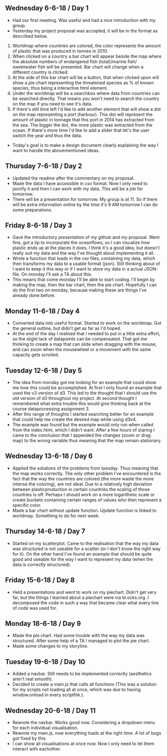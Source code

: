 ## Wednesday 6-6-18 / Day 1
- Had our first meeting. Was useful and had a nice introduction with my group.
- Yesterday my project proposal was accepted, it will be in the format as described below.

1. Worldmap where countries are colored, the color represents the amount of plastic that was produced in tonnes in 2010.
2. When clicked on a country a bar chart will appear beside the map where the absolute numbers of endangered fish (total)/marine fish/
sweetwater fish will be presented. Bar chart will change when a different country is clicked.
3. At the side of this bar chart will be a button, that when clicked upon will show a pie chart representing the threatened species as % 
of known species, thus being a interactive html element.
4. Under the worldmap will be a searchbox where data from countries can be searched directly. That means you won't need to search the 
country on the map if you need to see it's data.
5. If there's still time left I'd like to add another element that will show a dot on the map representing a port (harbour). This dot
will represent the amount of plastic in tonnage that this port in 2014 has extracted from the sea. The bigger the dot, the more
plastic was extracted from the ocean. If there's more time I'd like to add a slider that let's the user switch the year and thus the data.

- Today's goal is to make a design document clearly explaining the way I want to handle the abovementioned ideas.

## Thursday 7-6-18 / Day 2
- Updated the readme after the commentary on my proposal.
- Made the data I have accessible in csv format. Now I only need to jsonify it and then I can work with my data.
This will be a job for tomorrow.
- There will be a presentation for tomorrow. My group is at 11. So if there will be extra information online by the time it's 9 AM
tomorrow I can do some preparations.

## Friday 8-6-18 / Day 3
- Gave the introductory presentation of my github and my proposal. Went fine, got a tip to incorporate the oceanflows, so I can visualize
how plastic ends up at the places it does. I think it's a good idea, but doesn't really suit my data and the way I've thought about
implementing it all.
- Wrote a function that loads in the csv files, containing my data, which then transforms my data to a usable format (json).
Still thinking about of I want to keep it this way or if I want to store my data in a actual JSON-file. On monday I'll ask a TA about
this.
- This means that come monday I'll be able to start coding. I'll begin by making the map, then the bar chart, then the pie chart.
Hopefully I can do the first two on monday, because making these are things I've already done before.

## Monday 11-6-18 / Day 4
- Converted data into useful format. Started to work on the worldmap. Got the general outline, but didn't get as far as I'd hoped.
- At the end of the day I realised that I needed to put in a little extra effort, so the slight lack of datapoints can be compensated.
That got me thinking to create a map that can slide when dragging with the mouse, and can zoom when the mousewheel or a movement with
the same capacity gets scrolled.

## Tuesday 12-6-18 / Day 5
- The idea from monday got me looking for an example that could show me how this could be accomplished. At first I only found an example
that used the v3 version of d3. This led to the thought that I should use the old version of d3 throughout my project. At second thought
I remembered what extra trouble this would give thinking back at the course dataprocessing assignment 3. 
- After this range of thoughts I started searching better for an example that could help me create the desired map while using d3v4.
- The example was found but the example would only run when called from the index.html, which I didn't want. After a few hours of
staring I came to the conclusion that I appended the changes (zoom or drag map) to the wrong variable thus meaning that the map
remain stationary.

## Wednesday 13-6-18 / Day 6
- Applied the solutions of the problems from tuesday. Thus meaning that the map works correctly. The only other problem I've encountered
is the fact that the way the countries are colored (the more waste the more intense the coloring), are not ideal. Due to a relatively
high deviation between plasticproduction in certain countries the scaling of those countries is off. Perhaps I should work on a more
logarithmic scale or create buckets containing certain ranges of values who then represent a specific color.
- Made a bar chart without update function. Update function is linked to worldmap. Something to do for next week.

## Thursday 14-6-18 / Day 7
- Started on my scatterplot. Came to the realisation that the way my data was structured is not useable for a scatter (or I don't know
the right way for it). On the other hand I've found an example that should be quite good and useable for the way I want to represent my
data (when the data is correctly structured).

## Friday 15-6-18 / Day 8
- Held a presentations and went to work on my piechart. Didn't get very far, but the things I learned about a piechart were via bl.ocks.org. I decomposed the code in such a way that became clear what every line of code was used for.

## Monday 18-6-18 / Day 9
- Made the pie chart. Had some trouble with the way my data was structured. After some help of a TA I managed to plot the pie chart.
- Made some changes to my storyline.

## Tuesday 19-6-18 / Day 10
- Added a navbar. Still needs to be implemented correctly (aesthetics aren't real smooth).
- Decided to create a main.js that calls all functions (This was a solution for my scripts not loading all at once, which was due to
having window.onload in every scriptfile.).

## Wednesday 20-6-18 / Day 11
- Rewrote the navbar. Works good now. Considering a dropdown menu for each individual visualisation.
- Rewrote my main.js, now everything loads at the right time. A lot of bugs got fixed by this.
- I can show all visualisations at once now. Now I only need to let them interact with eachother.



